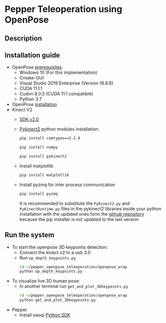 # Pepper Teleoperation using OpenPose
## Description

## Installation guide
* OpenPose [prerequisites](https://github.com/CMU-Perceptual-Computing-Lab/openpose/blob/master/doc/installation/1_prerequisites.md):
    * Windows 10 (For this implementation)
    * Cmake-GUI
    * Visual Studio 2019 Enterprise (Version 16.8.6)
    * CUDA 11.1.1
    * Cudnn 8.0.5 (CUDA 11.1 compatible)
    * Python 3.7
* OpenPose [installation](https://github.com/CMU-Perceptual-Computing-Lab/openpose/blob/master/doc/installation/0_index.md#compiling-and-running-openpose-from-source)
* Kinect V2
    * [SDK v2.0](https://www.microsoft.com/en-us/download/details.aspx?id=44561)
    * [Pykinect2](https://github.com/Kinect/PyKinect2) python modules installation:
        ```bash
        pip install comtypes==1.1.4
        ```
        ```bash
        pip install numpy
        ```
        ```bash
        pip install pykinect2
        ```
    * Install matplotlib 
        ```bash
        pip install matplotlib
        ```
     * Install pyzmq for inter process communication
        ```bash
        pip install pyzmq
        ```
        
        It is recommended to substitute the `PyKinect2.py` and `PyKinectRuntime.py` files in the pykinect2 libraries inside your python installation with the updated ones form the [github repository](https://github.com/Kinect/PyKinect2) because the pip installer is not updated to the last version 

## Run the system
* To start the openpose 3D keypoints detection:
    * Connect the kinect v2 to a usb 3.0
    * Run `op_depth_keypoints.py`
        ```bash
        cd ~/pepper_openpose_teleoperation/openpose_wrap
        python op_depth_keypoints.py
        ```
* To visualize live 3D human pose:
    * In another terminal  run `get_and_plot_3Dkeypoints.py`
        ```bash
        cd ~/pepper_openpose_teleoperation/openpose_wrap
        python get_and_plot_3Dkeypoints.py
        ```
* Pepper
    * Install naoqi [Python SDK](https://developer.softbankrobotics.com/pepper-2-5/downloads/pepper-naoqi-25-downloads-windows)
   